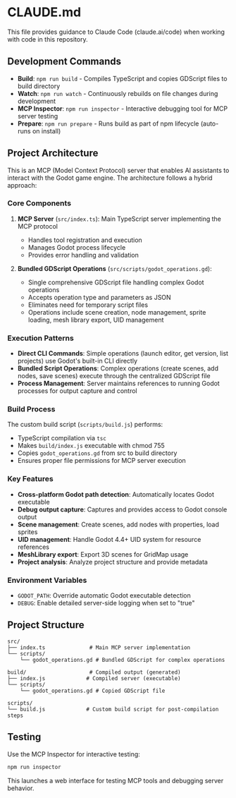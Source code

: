 # CLAUDE.md

This file provides guidance to Claude Code (claude.ai/code) when working with code in this repository.

## Development Commands

- **Build**: `npm run build` - Compiles TypeScript and copies GDScript files to build directory
- **Watch**: `npm run watch` - Continuously rebuilds on file changes during development
- **MCP Inspector**: `npm run inspector` - Interactive debugging tool for MCP server testing
- **Prepare**: `npm run prepare` - Runs build as part of npm lifecycle (auto-runs on install)

## Project Architecture

This is an MCP (Model Context Protocol) server that enables AI assistants to interact with the Godot game engine. The architecture follows a hybrid approach:

### Core Components

1. **MCP Server** (`src/index.ts`): Main TypeScript server implementing the MCP protocol
   - Handles tool registration and execution
   - Manages Godot process lifecycle
   - Provides error handling and validation

2. **Bundled GDScript Operations** (`src/scripts/godot_operations.gd`):
   - Single comprehensive GDScript file handling complex Godot operations
   - Accepts operation type and parameters as JSON
   - Eliminates need for temporary script files
   - Operations include scene creation, node management, sprite loading, mesh library export, UID management

### Execution Patterns

- **Direct CLI Commands**: Simple operations (launch editor, get version, list projects) use Godot's built-in CLI directly
- **Bundled Script Operations**: Complex operations (create scenes, add nodes, save scenes) execute through the centralized GDScript file
- **Process Management**: Server maintains references to running Godot processes for output capture and control

### Build Process

The custom build script (`scripts/build.js`) performs:
- TypeScript compilation via `tsc`
- Makes `build/index.js` executable with chmod 755
- Copies `godot_operations.gd` from src to build directory
- Ensures proper file permissions for MCP server execution

### Key Features

- **Cross-platform Godot path detection**: Automatically locates Godot executable
- **Debug output capture**: Captures and provides access to Godot console output
- **Scene management**: Create scenes, add nodes with properties, load sprites
- **UID management**: Handle Godot 4.4+ UID system for resource references
- **MeshLibrary export**: Export 3D scenes for GridMap usage
- **Project analysis**: Analyze project structure and provide metadata

### Environment Variables

- `GODOT_PATH`: Override automatic Godot executable detection
- `DEBUG`: Enable detailed server-side logging when set to "true"

## Project Structure

```
src/
├── index.ts              # Main MCP server implementation
└── scripts/
    └── godot_operations.gd # Bundled GDScript for complex operations

build/                    # Compiled output (generated)
├── index.js             # Compiled server (executable)
└── scripts/
    └── godot_operations.gd # Copied GDScript file

scripts/
└── build.js             # Custom build script for post-compilation steps
```

## Testing

Use the MCP Inspector for interactive testing:
```bash
npm run inspector
```

This launches a web interface for testing MCP tools and debugging server behavior.